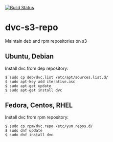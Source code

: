 [![Build Status](https://travis-ci.com/iterative/dvc-s3-repo.svg?branch=master)](https://travis-ci.com/iterative/dvc-s3-repo)
# dvc-s3-repo
Maintain deb and rpm repositories on s3

## Ubuntu, Debian
Install dvc from dep repository:
```
$ sudo cp deb/dvc.list /etc/apt/sources.list.d/
$ sudo apt-key add iterative.asc
$ sudo apt-get update
$ sudo apt-get install dvc
```

## Fedora, Centos, RHEL
Install dvc from rpm repository:
```
$ sudo cp rpm/dvc.repo /etc/yum.repos.d/
$ sudo dnf update
$ sudo dnf install dvc
```
